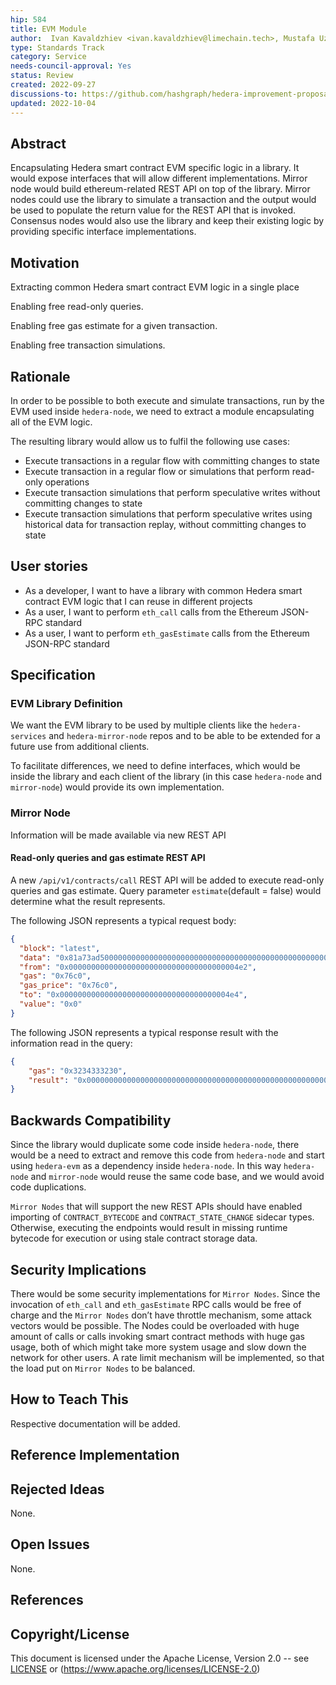 ```yaml
---
hip: 584
title: EVM Module
author:  Ivan Kavaldzhiev <ivan.kavaldzhiev@limechain.tech>, Mustafa Uzun <mustafa.uzun@limechain.tech>
type: Standards Track
category: Service
needs-council-approval: Yes
status: Review
created: 2022-09-27
discussions-to: https://github.com/hashgraph/hedera-improvement-proposal/discussions/586
updated: 2022-10-04
---
```


## Abstract

Encapsulating Hedera smart contract EVM specific logic in a library.
It would expose interfaces that will allow different implementations.
Mirror node would build ethereum-related REST API on top of the library. 
Mirror nodes could use the library to simulate a transaction and the output would be used to 
populate the return value for the REST API that is invoked. 
Consensus nodes would also use the library and keep their existing logic by providing specific interface implementations.

## Motivation

Extracting common Hedera smart contract EVM logic in a single place

Enabling free read-only queries.

Enabling free gas estimate for a given transaction.

Enabling free transaction simulations.

## Rationale

In order to be possible to both execute and simulate transactions, run by the EVM used inside `hedera-node`,
we need to extract a module encapsulating all of the EVM logic.

The resulting library would allow us to fulfil the following use cases:

- Execute transactions in a regular flow with committing changes to state
- Execute transaction in a regular flow or simulations that perform read-only operations
- Execute transaction simulations that perform speculative writes without committing changes to state
- Execute transaction simulations that perform speculative writes using historical data for transaction replay, 
without committing changes to state

## User stories

- As a developer, I want to have a library with common Hedera smart contract EVM logic that I can reuse in different projects
- As a user, I want to perform `eth_call` calls from the Ethereum JSON-RPC standard
- As a user, I want to perform `eth_gasEstimate` calls from the Ethereum JSON-RPC standard

## Specification

### EVM Library Definition

We want the EVM library to be used by multiple clients like the `hedera-services` and `hedera-mirror-node` repos
and to be able to be extended for a future use from additional clients.

To facilitate differences, we need to define interfaces, which would be inside the library 
and each client of the library (in this case `hedera-node` and `mirror-node`) would provide its own implementation.

### Mirror Node

Information will be made available via new REST API

#### Read-only queries and gas estimate REST API

A new  `/api/v1/contracts/call` REST API will be added to execute read-only queries and gas estimate.
Query parameter `estimate`(default = false) would determine what the result represents.

The following JSON represents a typical request body:
```json
{
  "block": "latest", 
  "data": "0x81a73ad500000000000000000000000000000000000000000000000000000000000004e5", 
  "from": "0x00000000000000000000000000000000000004e2", 
  "gas": "0x76c0", 
  "gas_price": "0x76c0", 
  "to": "0x00000000000000000000000000000000000004e4", 
  "value": "0x0"
}
```
The following JSON represents a typical response result with the information read in the query:
```json
{
    "gas": "0x3234333230",
    "result": "0x000000000000000000000000000000000000000000000000000000000000002000000000000000000000000000000000000000000000000000000000000000037474740000000000000000000000000000000000000000000000000000000000"
}
```

## Backwards Compatibility

Since the library would duplicate some code inside `hedera-node`, there would be a need to extract
and remove this code from `hedera-node` and start using `hedera-evm` as a dependency inside `hedera-node`.
In this way `hedera-node` and `mirror-node` would reuse the same code base, and we would avoid code duplications.

`Mirror Nodes` that will support the new REST APIs should have enabled importing of `CONTRACT_BYTECODE` and `CONTRACT_STATE_CHANGE` 
sidecar types. Otherwise, executing the endpoints would result in missing runtime bytecode for execution
or using stale contract storage data.

## Security Implications

There would be some security implementations for `Mirror Nodes`. Since the invocation of `eth_call` and `eth_gasEstimate` RPC calls 
would be free of charge and the `Mirror Nodes` don’t have throttle mechanism, some attack vectors would be possible. 
The Nodes could be overloaded with huge amount of calls or calls invoking smart contract methods with huge gas usage, 
both of which might take more system usage and slow down the network for other users. A rate limit mechanism will be implemented,
so that the load put on `Mirror Nodes` to be balanced.

## How to Teach This

Respective documentation will be added.

## Reference Implementation

## Rejected Ideas

None.

## Open Issues

None.

## References

## Copyright/License

This document is licensed under the Apache License, Version 2.0 --
see [LICENSE](../LICENSE) or (https://www.apache.org/licenses/LICENSE-2.0)
